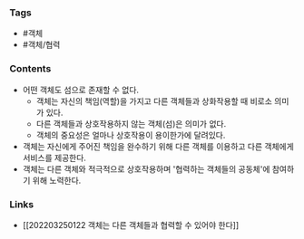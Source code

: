 ### Tags 
-  #객체 
-  #객체/협력 

### Contents 

- 어떤 객체도 섬으로 존재할 수 없다. 
	- 객체는 자신의 책임(역할)을 가지고 다른 객체들과 상화작용할 때 비로소 의미가 있다. 
	- 다른 객체들과 상호작용하지 않는 객체(섬)은 의미가 없다. 
	- 객체의 중요성은 얼마나 상호작용이 용이한가에 달려있다. 
- 객체는 자신에게 주어진 책임을 완수하기 위해 다른 객체를 이용하고 다른 객체에게 서비스를 제공한다.
- 객체는 다른 객체와 적극적으로 상호작용하며 '협력하는 객체들의 공동체'에 참여하기 위해 노력한다.


### Links
- [[202203250122 객체는 다른 객체들과 협력할 수 있어야 한다]]



